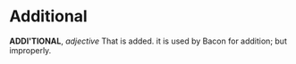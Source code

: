 # Additional

**ADDI'TIONAL**, _adjective_ That is added. it is used by Bacon for addition; but improperly.
